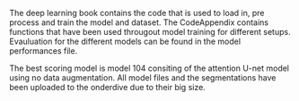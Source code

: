 The deep learning book contains the code that is used to load in, pre process and train the model and dataset. The CodeAppendix contains functions that have been used througout model training for different setups.
Evauluation for the different models can be found in the model performances file.

The best scoring model is model 104 consiting of the attention U-net model using no data augmentation.
All model files and the segmentations have been uploaded to the onderdive due to their big size.
